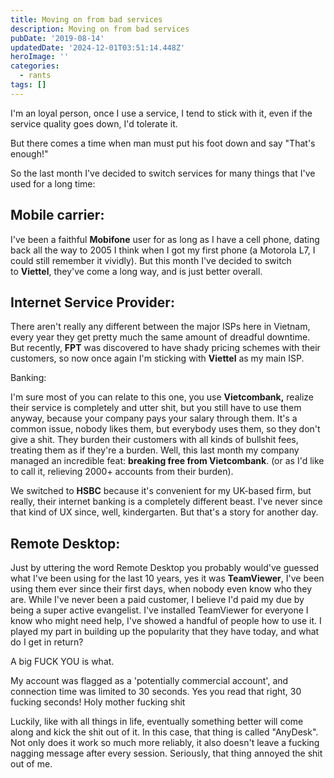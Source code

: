 ```yaml
---
title: Moving on from bad services
description: Moving on from bad services
pubDate: '2019-08-14'
updatedDate: '2024-12-01T03:51:14.448Z'
heroImage: ''
categories:
  - rants
tags: []
---
```


I'm an loyal person, once I use a service, I tend to stick with it, even if the service quality goes down, I'd tolerate it.

But there comes a time when man must put his foot down and say "That's enough!"

So the last month I've decided to switch services for many things that I've used for a long time:

## Mobile carrier:

I've been a faithful **Mobifone** user for as long as I have a cell phone, dating back all the way to 2005 I think when I got my first phone (a Motorola L7, I could still remember it vividly). But this month I've decided to switch to **Viettel**, they've come a long way, and is just better overall.

## Internet Service Provider:

There aren't really any different between the major ISPs here in Vietnam, every year they get pretty much the same amount of dreadful downtime. But recently, **FPT** was discovered to have shady pricing schemes with their customers, so now once again I'm sticking with **Viettel** as my main ISP.

Banking:

I'm sure most of you can relate to this one, you use **Vietcombank,** realize their service is completely and utter shit, but you still have to use them anyway, because your company pays your salary through them. It's a common issue, nobody likes them, but everybody uses them, so they don't give a shit. They burden their customers with all kinds of bullshit fees, treating them as if they're a burden. Well, this last month my company managed an incredible feat: **breaking free from Vietcombank**. (or as I'd like to call it, relieving 2000+ accounts from their burden).

We switched to **HSBC** because it's convenient for my UK-based firm, but really, their internet banking is a completely different beast. I've never since that kind of UX since, well, kindergarten. But that's a story for another day.

## Remote Desktop:

Just by uttering the word Remote Desktop you probably would've guessed what I've been using for the last 10 years, yes it was **TeamViewer**, I've been using them ever since their first days, when nobody even know who they are. While I've never been a paid customer, I believe I'd paid my due by being a super active evangelist. I've installed TeamViewer for everyone I know who might need help, I've showed a handful of people how to use it. I played my part in building up the popularity that they have today, and what do I get in return?

A big FUCK YOU is what.

My account was flagged as a 'potentially commercial account', and connection time was limited to 30 seconds. Yes you read that right, 30 fucking seconds! Holy mother fucking shit

Luckily, like with all things in life, eventually something better will come along and kick the shit out of it. In this case, that thing is called "AnyDesk". Not only does it work so much more reliably, it also doesn't leave a fucking nagging message after every session. Seriously, that thing annoyed the shit out of me.
